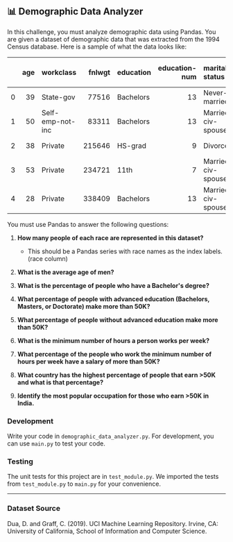 ## 📊 Demographic Data Analyzer  

In this challenge, you must analyze demographic data using Pandas. You are given a dataset of demographic data that was extracted from the 1994 Census database. Here is a sample of what the data looks like:

|    |   age | workclass        |   fnlwgt | education   |   education-num | marital-status     | occupation        | relationship   | race   | sex    |   capital-gain |   capital-loss |   hours-per-week | native-country   | salary   |
|---:|------:|:-----------------|---------:|:------------|----------------:|:-------------------|:------------------|:---------------|:-------|:-------|---------------:|---------------:|-----------------:|:-----------------|:---------|
|  0 |    39 | State-gov        |    77516 | Bachelors   |              13 | Never-married      | Adm-clerical      | Not-in-family  | White  | Male   |           2174 |              0 |               40 | United-States    | <=50K    |
|  1 |    50 | Self-emp-not-inc |    83311 | Bachelors   |              13 | Married-civ-spouse | Exec-managerial   | Husband        | White  | Male   |              0 |              0 |               13 | United-States    | <=50K    |
|  2 |    38 | Private          |   215646 | HS-grad     |               9 | Divorced           | Handlers-cleaners | Not-in-family  | White  | Male   |              0 |              0 |               40 | United-States    | <=50K    |
|  3 |    53 | Private          |   234721 | 11th        |               7 | Married-civ-spouse | Handlers-cleaners | Husband        | Black  | Male   |              0 |              0 |               40 | United-States    | <=50K    |
|  4 |    28 | Private          |   338409 | Bachelors   |              13 | Married-civ-spouse | Prof-specialty    | Wife           | Black  | Female |              0 |              0 |               40 | Cuba             | <=50K    |

You must use Pandas to answer the following questions:

1. **How many people of each race are represented in this dataset?**
   - This should be a Pandas series with race names as the index labels. (race column)

2. **What is the average age of men?**

3. **What is the percentage of people who have a Bachelor's degree?**

4. **What percentage of people with advanced education (Bachelors, Masters, or Doctorate) make more than 50K?**

5. **What percentage of people without advanced education make more than 50K?**

6. **What is the minimum number of hours a person works per week?**

7. **What percentage of the people who work the minimum number of hours per week have a salary of more than 50K?**

8. **What country has the highest percentage of people that earn >50K and what is that percentage?**

9. **Identify the most popular occupation for those who earn >50K in India.**

### Development
Write your code in `demographic_data_analyzer.py`. For development, you can use `main.py` to test your code.

### Testing
The unit tests for this project are in `test_module.py`. We imported the tests from `test_module.py` to `main.py` for your convenience.

---

### Dataset Source
Dua, D. and Graff, C. (2019). UCI Machine Learning Repository. Irvine, CA: University of California, School of Information and Computer Science.
